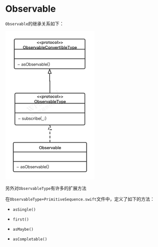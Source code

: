 # Observable

`Observable`的继承关系如下：

![014](https://github.com/winfredzen/iOS-Basic/blob/master/RxSwift/images/014.png)

另外对`ObservableType`有许多的扩展方法

在`ObservableType+PrimitiveSequence.swift`文件中，定义了如下的方法：

+ `asSingle()`
+ `first()`
+ `asMaybe()`

+ `asCompletable()`



